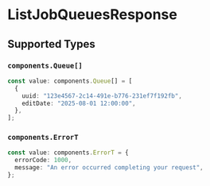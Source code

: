 # ListJobQueuesResponse


## Supported Types

### `components.Queue[]`

```typescript
const value: components.Queue[] = [
  {
    uuid: "123e4567-2c14-491e-b776-231ef7f192fb",
    editDate: "2025-08-01 12:00:00",
  },
];
```

### `components.ErrorT`

```typescript
const value: components.ErrorT = {
  errorCode: 1000,
  message: "An error occurred completing your request",
};
```

